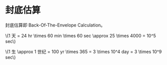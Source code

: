 # 封底估算

封底估算即 Back-Of-The-Envelope Calculation。

\\(1 天 = 24 hr \times 60 min \times 60 sec \approx 25 \times 4000 = 10^5 sec\\)

\\(1 生 \approx 1 世纪 = 100 yr \times 365 = 3 \times 10^4 day = 3 \times 10^9 sec\\)
